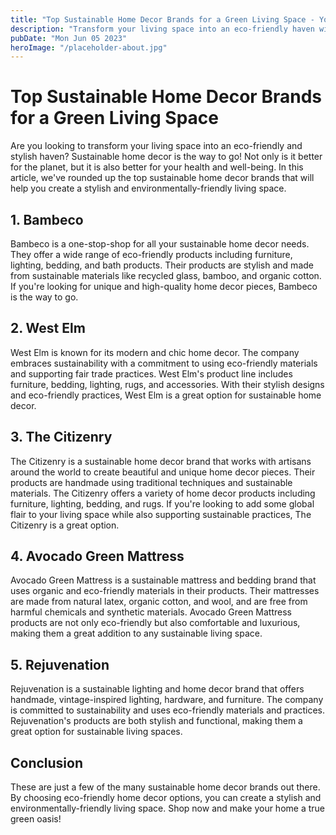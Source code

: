 ```yaml
---
title: "Top Sustainable Home Decor Brands for a Green Living Space - Your Guide to Eco-Friendly and Chic Home Decor"
description: "Transform your living space into an eco-friendly haven with our picks of the top sustainable home decor brands. Find the perfect sustainable furniture, lighting, and accessories to complete your green home oasis. Shop now!"
pubDate: "Mon Jun 05 2023"
heroImage: "/placeholder-about.jpg"
---
```


# Top Sustainable Home Decor Brands for a Green Living Space

Are you looking to transform your living space into an eco-friendly and stylish haven? Sustainable home decor is the way to go! Not only is it better for the planet, but it is also better for your health and well-being. In this article, we&#39;ve rounded up the top sustainable home decor brands that will help you create a stylish and environmentally-friendly living space.

## 1. Bambeco
Bambeco is a one-stop-shop for all your sustainable home decor needs. They offer a wide range of eco-friendly products including furniture, lighting, bedding, and bath products. Their products are stylish and made from sustainable materials like recycled glass, bamboo, and organic cotton. If you&#39;re looking for unique and high-quality home decor pieces, Bambeco is the way to go.

## 2. West Elm
West Elm is known for its modern and chic home decor. The company embraces sustainability with a commitment to using eco-friendly materials and supporting fair trade practices. West Elm&#39;s product line includes furniture, bedding, lighting, rugs, and accessories. With their stylish designs and eco-friendly practices, West Elm is a great option for sustainable home decor.

## 3. The Citizenry
The Citizenry is a sustainable home decor brand that works with artisans around the world to create beautiful and unique home decor pieces. Their products are handmade using traditional techniques and sustainable materials. The Citizenry offers a variety of home decor products including furniture, lighting, bedding, and rugs. If you&#39;re looking to add some global flair to your living space while also supporting sustainable practices, The Citizenry is a great option.

## 4. Avocado Green Mattress
Avocado Green Mattress is a sustainable mattress and bedding brand that uses organic and eco-friendly materials in their products. Their mattresses are made from natural latex, organic cotton, and wool, and are free from harmful chemicals and synthetic materials. Avocado Green Mattress products are not only eco-friendly but also comfortable and luxurious, making them a great addition to any sustainable living space.

## 5. Rejuvenation
Rejuvenation is a sustainable lighting and home decor brand that offers handmade, vintage-inspired lighting, hardware, and furniture. The company is committed to sustainability and uses eco-friendly materials and practices. Rejuvenation&#39;s products are both stylish and functional, making them a great option for sustainable living spaces.

## Conclusion
These are just a few of the many sustainable home decor brands out there. By choosing eco-friendly home decor options, you can create a stylish and environmentally-friendly living space. Shop now and make your home a true green oasis!